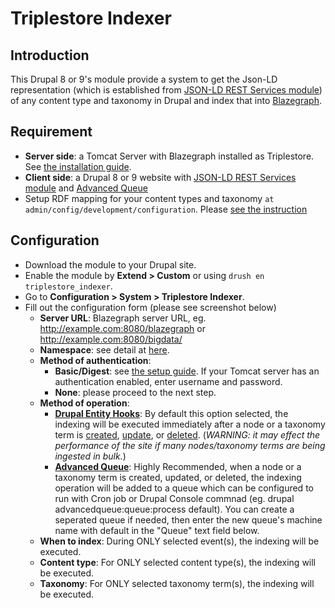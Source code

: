 # Triplestore Indexer

## Introduction

This Drupal 8 or 9's module provide a system to get the Json-LD representation (which is established from [JSON-LD REST Services module]( https://www.drupal.org/project/jsonld)) of any content type and taxonomy in Drupal and index that into [Blazegraph](https://github.com/blazegraph/database/).

## Requirement

* **Server side**: a Tomcat Server with Blazegraph installed as Triplestore. See [the installation guide](https://islandora.github.io/documentation/installation/manual/installing_fedora_syn_and_blazegraph/).
* **Client side**: a Drupal 8 or 9 website with [JSON-LD REST Services module]( https://www.drupal.org/project/jsonld) and [Advanced Queue](https://www.drupal.org/project/advancedqueue)
* Setup RDF mapping for your content types and taxonomy `at admin/config/development/configuration`. Please [see the instruction](https://www.drupal.org/docs/8/modules/islandora/user-documentation/rdf-generation)

## Configuration

* Download the module to your Drupal site.
* Enable the module by **Extend > Custom** or using `drush en triplestore_indexer`.
* Go to **Configuration > System > Triplestore Indexer**.
* Fill out the configuration form (please see screenshot below)
  - **Server URL**: Blazegraph server URL, eg. http://example.com:8080/blazegraph or http://example.com:8080/bigdata/
  - **Namespace**: see detail at [here](wiki.blazegraph.com/wiki/index.php/GettingStarted#So_how_do_I_put_the_database_in_triple_store_versus_quad_store_mode.3F).
  - **Method of authentication**:
    + **Basic/Digest**: see [the setup guide](http://www.mtitek.com/tutorials/samples/tomcat-digest-auth.php). If your Tomcat server has an authentication enabled, enter username and password.
    + **None**: please proceed to the next step.
  - **Method of operation**:
    + **[Drupal Entity Hooks](https://api.drupal.org/api/drupal/core%21core.api.php/group/hooks/9.0.x)**: By default this option selected, the indexing will be executed immediately after a node or a taxonomy term is [created](https://api.drupal.org/api/drupal/core%21lib%21Drupal%21Core%21Entity%21entity.api.php/function/hook_entity_insert/9.0.x), [update](https://api.drupal.org/api/drupal/core%21lib%21Drupal%21Core%21Entity%21entity.api.php/function/hook_entity_update/9.0.x), or [deleted](https://api.drupal.org/api/drupal/core%21lib%21Drupal%21Core%21Entity%21entity.api.php/function/hook_entity_delete/9.0.x). (*WARNING: it may effect the performance of the site if many nodes/taxonomy terms are being ingested in bulk.*)
    + **[Advanced Queue](https://www.drupal.org/project/advancedqueue)**: Highly Recommended, when a node or a taxonomy term is created, updated, or deleted, the indexing operation will be added to a queue which can be configured to run with Cron job or Drupal Console commnad (eg. drupal advancedqueue:queue:process default). You can create a seperated queue if needed, then enter the new queue's machine name with default in the "Queue" text field below.
  - **When to index**: During ONLY selected event(s), the indexing will be executed.
  - **Content type**: For ONLY selected content type(s), the indexing will be executed.
  - **Taxonomy**: For ONLY selected taxonomy term(s), the indexing will be executed.

    
